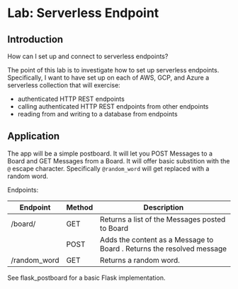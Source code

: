 # Lab: Serverless Endpoint


## Introduction

How can I set up and connect to serverless endpoints?

The point of this lab is to investigate how to set up serverless endpoints. Specifically, I want to have set up on each 
of AWS, GCP, and Azure a serverless collection that will exercise:

* authenticated HTTP REST endpoints
* calling authenticated HTTP REST endpoints from other endpoints
* reading from and writing to a database from endpoints


## Application

The app will be a simple postboard. It will let you POST Messages to a Board and GET Messages from a Board. It will
offer basic substition with the `@` escape character. Specifically `@random_word` will get replaced with a random word.

Endpoints:

| Endpoint          | Method        | Description   |
| ---               | ---           | ---           |
| /board/<board-id> | GET           | Returns a list of the Messages posted to Board <board-id> |
|                   | POST          | Adds the content as a Message to Board <board-id>. Returns the resolved message |
| /random_word      | GET           | Returns a random word. | 


See flask_postboard for a basic Flask implementation.
